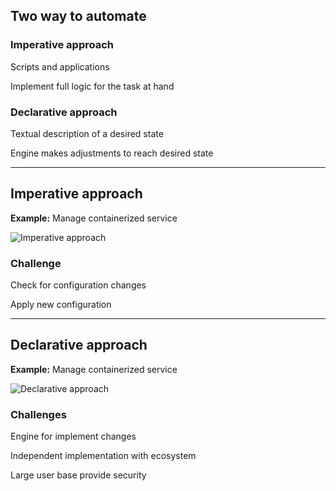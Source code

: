 ## Two way to automate

### Imperative approach

Scripts and applications

Implement full logic for the task at hand

### Declarative approach

Textual description of a desired state

Engine makes adjustments to reach desired state

---

## Imperative approach

**Example:** Manage containerized service

![Imperative approach](120_kubernetes/01_compose/imperative.drawio.svg)

### Challenge

Check for configuration changes

Apply new configuration

---

## Declarative approach

**Example:** Manage containerized service

![Declarative approach](120_kubernetes/01_compose/declarative.drawio.svg)

### Challenges

Engine for implement changes

Independent implementation with ecosystem

Large user base provide security
